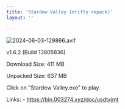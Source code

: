 ```yaml
---
title: 'Stardew Valley [drifty repack]'
layout: ''

---
```

![2024-06-03-129866.avif](https://driftywinds.github.io/drifty_repacks/assets/2024-06-03-129866.avif)

v1.6.2 (Build 13805836) 

Download Size: 411 MB

Unpacked Size: 637 MB

Click on "Stardew Valley.exe" to play.

Links: - https://bin.003274.xyz/doc/usdtximt
